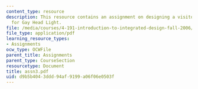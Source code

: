 ```yaml
---
content_type: resource
description: This resource contains an assignment on designing a visitor pavilion
  for Gay Head Light.
file: /media/courses/4-191-introduction-to-integrated-design-fall-2006/d9b5b4043ddd94af9199a06f06e0503f_assn3.pdf
file_type: application/pdf
learning_resource_types:
- Assignments
ocw_type: OCWFile
parent_title: Assignments
parent_type: CourseSection
resourcetype: Document
title: assn3.pdf
uid: d9b5b404-3ddd-94af-9199-a06f06e0503f
---
```

